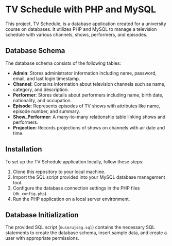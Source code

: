 # TV Schedule with PHP and MySQL

This project, TV Schedule, is a database application created for a university course on databases. It utilizes PHP and MySQL to manage a television schedule with various channels, shows, performers, and episodes.

## Database Schema

The database schema consists of the following tables:

- **Admin**: Stores administrator information including name, password, email, and last login timestamp.
- **Channel**: Contains information about television channels such as name, category, and description.
- **Performer**: Stores details about performers including name, birth date, nationality, and occupation.
- **Episode**: Represents episodes of TV shows with attributes like name, episode number, and summary.
- **Show_Performer**: A many-to-many relationship table linking shows and performers.
- **Projection**: Records projections of shows on channels with air date and time.

## Installation

To set up the TV Schedule application locally, follow these steps:

1. Clone this repository to your local machine.
2. Import the SQL script provided into your MySQL database management tool.
3. Configure the database connection settings in the PHP files (`db_config.php`).
4. Run the PHP application on a local server environment.

## Database Initialization

The provided SQL script (`musorujsag.sql`) contains the necessary SQL statements to create the database schema, insert sample data, and create a user with appropriate permissions.
